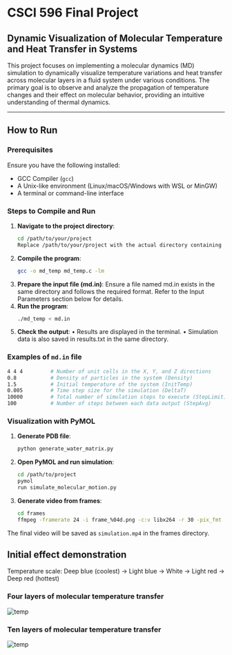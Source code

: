 # CSCI 596 Final Project

## Dynamic Visualization of Molecular Temperature and Heat Transfer in Systems

This project focuses on implementing a molecular dynamics (MD) simulation to dynamically visualize temperature variations and heat transfer across molecular layers in a fluid system under various conditions. The primary goal is to observe and analyze the propagation of temperature changes and their effect on molecular behavior, providing an intuitive understanding of thermal dynamics.

---

## How to Run

### Prerequisites
Ensure you have the following installed:
- GCC Compiler (`gcc`)
- A Unix-like environment (Linux/macOS/Windows with WSL or MinGW)
- A terminal or command-line interface

### Steps to Compile and Run
1. **Navigate to the project directory**:
   ```bash
   cd /path/to/your/project
   Replace /path/to/your/project with the actual directory containing md_temp.c and md.in.
2.	**Compile the program**:
    ```bash
    gcc -o md_temp md_temp.c -lm
3.	**Prepare the input file (md.in)**:
Ensure a file named md.in exists in the same directory and follows the required format. Refer to the Input Parameters section below for details.
4.  **Run the program**:
    ```bash
    ./md_temp < md.in
5.	**Check the output**:
•	Results are displayed in the terminal.
•	Simulation data is also saved in results.txt in the same directory.

### Examples of `md.in` file
```bash
4 4 4         # Number of unit cells in the X, Y, and Z directions
0.8           # Density of particles in the system (Density)
1.5           # Initial temperature of the system (InitTemp)
0.005         # Time step size for the simulation (DeltaT)
10000         # Total number of simulation steps to execute (StepLimit)
100           # Number of steps between each data output (StepAvg)
```

### Visualization with PyMOL
1. **Generate PDB file**:
   ```bash
   python generate_water_matrix.py
   ```

2. **Open PyMOL and run simulation**:
   ```bash
   cd /path/to/project
   pymol
   run simulate_molecular_motion.py
   ```

3. **Generate video from frames**:
   ```bash
   cd frames
   ffmpeg -framerate 24 -i frame_%04d.png -c:v libx264 -r 30 -pix_fmt yuv420p simulation.mp4
   ```

The final video will be saved as `simulation.mp4` in the frames directory.


## Initial effect demonstration
Temperature scale: Deep blue (coolest) → Light blue → White → Light red → Deep red (hottest)
### Four layers of molecular temperature transfer 
![temp](./asset/show1.gif)


### Ten layers of molecular temperature transfer 
![temp](./asset/show2.gif)
